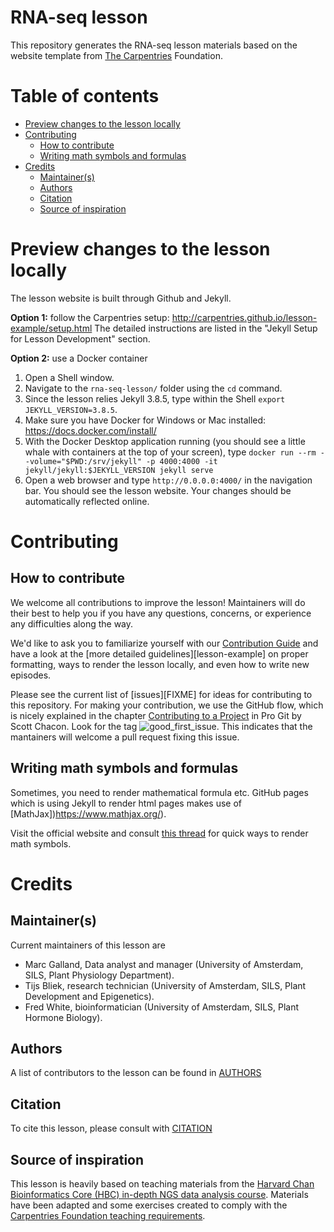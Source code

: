 # RNA-seq lesson

This repository generates the RNA-seq lesson materials based on the website template from [The Carpentries](https://carpentries.org/) Foundation. 

# Table of contents
- [Preview changes to the lesson locally](#preview-changes-to-the-lesson-locally)
- [Contributing](#contributing)
  - [How to contribute](#how-to-contribute)
  - [Writing math symbols and formulas](#writing-math-symbols-and-formulas)
- [Credits](#credits)
  - [Maintainer(s)](#maintainers)
  - [Authors](#authors)
  - [Citation](#citation)
  - [Source of inspiration](#source-of-inspiration)

# Preview changes to the lesson locally
The lesson website is built through Github and Jekyll. 

__Option 1:__ follow the Carpentries setup: http://carpentries.github.io/lesson-example/setup.html 
The detailed instructions are listed in the "Jekyll Setup for Lesson Development" section.   

__Option 2:__ use a Docker container
1. Open a Shell window. 
2. Navigate to the `rna-seq-lesson/` folder using the `cd` command.
3. Since the lesson relies Jekyll 3.8.5, type within the Shell `export JEKYLL_VERSION=3.8.5`.
4. Make sure you have Docker for Windows or Mac installed: https://docs.docker.com/install/
5. With the Docker Desktop application running (you should see a little whale with containers at the top of your screen), type `docker run --rm --volume="$PWD:/srv/jekyll" -p 4000:4000 -it jekyll/jekyll:$JEKYLL_VERSION jekyll serve`  
6. Open a web browser and type `http://0.0.0.0:4000/` in the navigation bar. You should see the lesson website. Your changes should be automatically reflected online.  


# Contributing

## How to contribute
We welcome all contributions to improve the lesson! Maintainers will do their best to help you if you have any
questions, concerns, or experience any difficulties along the way.

We'd like to ask you to familiarize yourself with our [Contribution Guide](CONTRIBUTING.md) and have a look at
the [more detailed guidelines][lesson-example] on proper formatting, ways to render the lesson locally, and even
how to write new episodes.

Please see the current list of [issues][FIXME] for ideas for contributing to this
repository. For making your contribution, we use the GitHub flow, which is
nicely explained in the chapter [Contributing to a Project](http://git-scm.com/book/en/v2/GitHub-Contributing-to-a-Project) in Pro Git by Scott Chacon.
Look for the tag ![good_first_issue](https://img.shields.io/badge/-good%20first%20issue-gold.svg). This indicates that the mantainers will welcome a pull request fixing this issue.  


## Writing math symbols and formulas
Sometimes, you need to render mathematical formula etc. GitHub pages which is using Jekyll to render html pages makes use of [MathJax])https://www.mathjax.org/). 

Visit the official website and consult [this thread](https://math.meta.stackexchange.com/questions/5020/mathjax-basic-tutorial-and-quick-reference) for quick ways to render math symbols.


# Credits

## Maintainer(s)

Current maintainers of this lesson are 

* Marc Galland, Data analyst and manager (University of Amsterdam, SILS, Plant Physiology Department).
* Tijs Bliek, research technician (University of Amsterdam, SILS, Plant Development and Epigenetics).
* Fred White, bioinformatician (University of Amsterdam, SILS, Plant Hormone Biology).

## Authors

A list of contributors to the lesson can be found in [AUTHORS](AUTHORS)

## Citation

To cite this lesson, please consult with [CITATION](CITATION)

## Source of inspiration
This lesson is heavily based on teaching materials from the [Harvard Chan Bioinformatics Core (HBC) in-depth NGS data analysis course](https://hbctraining.github.io/In-depth-NGS-Data-Analysis-Course/). Materials have been adapted and some exercises created to comply with the [Carpentries Foundation teaching requirements](https://carpentries.github.io/instructor-training/).

